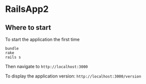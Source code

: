 RailsApp2
==========================

## Where to start
To start the application the first time
```
bundle
rake
rails s
```

Then navigate to `http://localhost:3000`

To display the application version: `http://localhost:3000/version`
